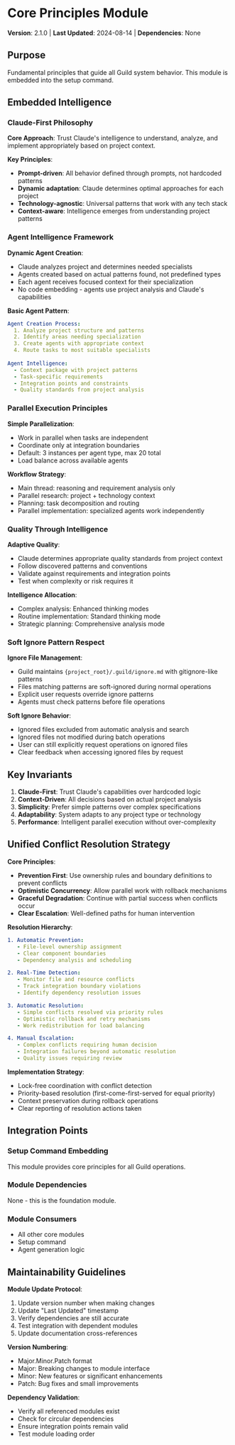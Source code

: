# Core Principles Module
**Version**: 2.1.0 | **Last Updated**: 2024-08-14 | **Dependencies**: None

## Purpose
Fundamental principles that guide all Guild system behavior. This module is embedded into the setup command.

## Embedded Intelligence

### Claude-First Philosophy

**Core Approach**: Trust Claude's intelligence to understand, analyze, and implement appropriately based on project context.

**Key Principles**:
- **Prompt-driven**: All behavior defined through prompts, not hardcoded patterns
- **Dynamic adaptation**: Claude determines optimal approaches for each project
- **Technology-agnostic**: Universal patterns that work with any tech stack
- **Context-aware**: Intelligence emerges from understanding project patterns

### Agent Intelligence Framework

**Dynamic Agent Creation**:
- Claude analyzes project and determines needed specialists
- Agents created based on actual patterns found, not predefined types
- Each agent receives focused context for their specialization
- No code embedding - agents use project analysis and Claude's capabilities

**Basic Agent Pattern**:
```yaml
Agent Creation Process:
  1. Analyze project structure and patterns
  2. Identify areas needing specialization
  3. Create agents with appropriate context
  4. Route tasks to most suitable specialists
  
Agent Intelligence:
  - Context package with project patterns
  - Task-specific requirements
  - Integration points and constraints
  - Quality standards from project analysis
```

### Parallel Execution Principles

**Simple Parallelization**:
- Work in parallel when tasks are independent
- Coordinate only at integration boundaries
- Default: 3 instances per agent type, max 20 total
- Load balance across available agents

**Workflow Strategy**:
- Main thread: reasoning and requirement analysis only
- Parallel research: project + technology context
- Planning: task decomposition and routing
- Parallel implementation: specialized agents work independently

### Quality Through Intelligence

**Adaptive Quality**:
- Claude determines appropriate quality standards from project context
- Follow discovered patterns and conventions
- Validate against requirements and integration points
- Test when complexity or risk requires it

**Intelligence Allocation**:
- Complex analysis: Enhanced thinking modes
- Routine implementation: Standard thinking mode
- Strategic planning: Comprehensive analysis mode

### Soft Ignore Pattern Respect

**Ignore File Management**:
- Guild maintains `{project_root}/.guild/ignore.md` with gitignore-like patterns
- Files matching patterns are soft-ignored during normal operations
- Explicit user requests override ignore patterns
- Agents must check patterns before file operations

**Soft Ignore Behavior**:
- Ignored files excluded from automatic analysis and search
- Ignored files not modified during batch operations
- User can still explicitly request operations on ignored files
- Clear feedback when accessing ignored files by request

## Key Invariants

1. **Claude-First**: Trust Claude's capabilities over hardcoded logic
2. **Context-Driven**: All decisions based on actual project analysis
3. **Simplicity**: Prefer simple patterns over complex specifications
4. **Adaptability**: System adapts to any project type or technology
5. **Performance**: Intelligent parallel execution without over-complexity

## Unified Conflict Resolution Strategy

**Core Principles**:
- **Prevention First**: Use ownership rules and boundary definitions to prevent conflicts
- **Optimistic Concurrency**: Allow parallel work with rollback mechanisms
- **Graceful Degradation**: Continue with partial success when conflicts occur
- **Clear Escalation**: Well-defined paths for human intervention

**Resolution Hierarchy**:
```yaml
1. Automatic Prevention:
   - File-level ownership assignment
   - Clear component boundaries
   - Dependency analysis and scheduling

2. Real-Time Detection:
   - Monitor file and resource conflicts
   - Track integration boundary violations
   - Identify dependency resolution issues

3. Automatic Resolution:
   - Simple conflicts resolved via priority rules
   - Optimistic rollback and retry mechanisms
   - Work redistribution for load balancing

4. Manual Escalation:
   - Complex conflicts requiring human decision
   - Integration failures beyond automatic resolution
   - Quality issues requiring review
```

**Implementation Strategy**:
- Lock-free coordination with conflict detection
- Priority-based resolution (first-come-first-served for equal priority)
- Context preservation during rollback operations
- Clear reporting of resolution actions taken

## Integration Points

### Setup Command Embedding
This module provides core principles for all Guild operations.

### Module Dependencies
None - this is the foundation module.

### Module Consumers
- All other core modules
- Setup command
- Agent generation logic

## Maintainability Guidelines

**Module Update Protocol**:
1. Update version number when making changes
2. Update "Last Updated" timestamp
3. Verify dependencies are still accurate
4. Test integration with dependent modules
5. Update documentation cross-references

**Version Numbering**:
- Major.Minor.Patch format
- Major: Breaking changes to module interface
- Minor: New features or significant enhancements
- Patch: Bug fixes and small improvements

**Dependency Validation**:
- Verify all referenced modules exist
- Check for circular dependencies
- Ensure integration points remain valid
- Test module loading order